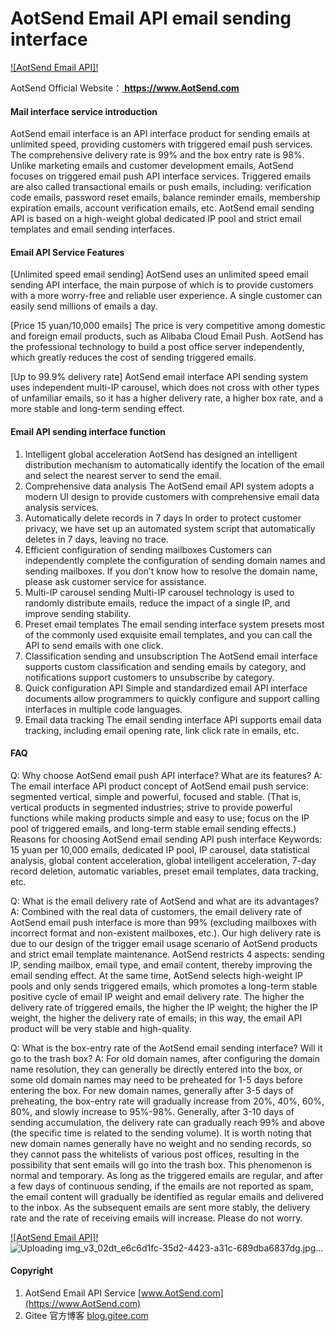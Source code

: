 # AotSend Email API email sending interface

[![AotSend Email API]!](https://www.AotSend.com/)


AotSend Official Website：[ **https://www.AotSend.com** ](https://www.AotSend.com)


#### Mail interface service introduction
AotSend email interface is an API interface product for sending emails at unlimited speed, providing customers with triggered email push services. The comprehensive delivery rate is 99% and the box entry rate is 98%.
Unlike marketing emails and customer development emails, AotSend focuses on triggered email push API interface services. Triggered emails are also called transactional emails or push emails, including: verification code emails, password reset emails, balance reminder emails, membership expiration emails, account verification emails, etc.
AotSend email sending API is based on a high-weight global dedicated IP pool and strict email templates and email sending interfaces.

#### Email API Service Features
[Unlimited speed email sending]
AotSend uses an unlimited speed email sending API interface, the main purpose of which is to provide customers with a more worry-free and reliable user experience. A single customer can easily send millions of emails a day.

[Price 15 yuan/10,000 emails]
The price is very competitive among domestic and foreign email products, such as Alibaba Cloud Email Push. AotSend has the professional technology to build a post office server independently, which greatly reduces the cost of sending triggered emails.

[Up to 99.9% delivery rate]
AotSend email interface API sending system uses independent multi-IP carousel, which does not cross with other types of unfamiliar emails, so it has a higher delivery rate, a higher box rate, and a more stable and long-term sending effect.


#### Email API sending interface function

1. Intelligent global acceleration
AotSend has designed an intelligent distribution mechanism to automatically identify the location of the email and select the nearest server to send the email.
2. Comprehensive data analysis
The AotSend email API system adopts a modern UI design to provide customers with comprehensive email data analysis services.
3. Automatically delete records in 7 days
In order to protect customer privacy, we have set up an automated system script that automatically deletes in 7 days, leaving no trace.
4. Efficient configuration of sending mailboxes
Customers can independently complete the configuration of sending domain names and sending mailboxes. If you don’t know how to resolve the domain name, please ask customer service for assistance.
5. Multi-IP carousel sending
Multi-IP carousel technology is used to randomly distribute emails, reduce the impact of a single IP, and improve sending stability.
6. Preset email templates
The email sending interface system presets most of the commonly used exquisite email templates, and you can call the API to send emails with one click.
7. Classification sending and unsubscription
The AotSend email interface supports custom classification and sending emails by category, and notifications support customers to unsubscribe by category.
8. Quick configuration API
Simple and standardized email API interface documents allow programmers to quickly configure and support calling interfaces in multiple code languages.
9. Email data tracking
The email sending interface API supports email data tracking, including email opening rate, link click rate in emails, etc.

#### FAQ
Q: Why choose AotSend email push API interface? What are its features?
A: The email interface API product concept of AotSend email push service: segmented vertical, simple and powerful, focused and stable. (That is, vertical products in segmented industries; strive to provide powerful functions while making products simple and easy to use; focus on the IP pool of triggered emails, and long-term stable email sending effects.) Reasons for choosing AotSend email sending API push interface Keywords: 15 yuan per 10,000 emails, dedicated IP pool, IP carousel, data statistical analysis, global content acceleration, global intelligent acceleration, 7-day record deletion, automatic variables, preset email templates, data tracking, etc.

Q: What is the email delivery rate of AotSend and what are its advantages?
A: Combined with the real data of customers, the email delivery rate of AotSend email push interface is more than 99% (excluding mailboxes with incorrect format and non-existent mailboxes, etc.). Our high delivery rate is due to our design of the trigger email usage scenario of AotSend products and strict email template maintenance. AotSend restricts 4 aspects: sending IP, sending mailbox, email type, and email content, thereby improving the email sending effect. At the same time, AotSend selects high-weight IP pools and only sends triggered emails, which promotes a long-term stable positive cycle of email IP weight and email delivery rate. The higher the delivery rate of triggered emails, the higher the IP weight; the higher the IP weight, the higher the delivery rate of emails; in this way, the email API product will be very stable and high-quality.

Q: What is the box-entry rate of the AotSend email sending interface? Will it go to the trash box?
A: For old domain names, after configuring the domain name resolution, they can generally be directly entered into the box, or some old domain names may need to be preheated for 1-5 days before entering the box. For new domain names, generally after 3-5 days of preheating, the box-entry rate will gradually increase from 20%, 40%, 60%, 80%, and slowly increase to 95%-98%. Generally, after 3-10 days of sending accumulation, the delivery rate can gradually reach 99% and above (the specific time is related to the sending volume). It is worth noting that new domain names generally have no weight and no sending records, so they cannot pass the whitelists of various post offices, resulting in the possibility that sent emails will go into the trash box. This phenomenon is normal and temporary. As long as the triggered emails are regular, and after a few days of continuous sending, if the emails are not reported as spam, the email content will gradually be identified as regular emails and delivered to the inbox. As the subsequent emails are sent more stably, the delivery rate and the rate of receiving emails will increase. Please do not worry.

[![AotSend Email API]!](https://www.AotSend.com/)
![Uploading img_v3_02dt_e6c6d1fc-35d2-4423-a31c-689dba6837dg.jpg…]()



#### Copyright

1.  AotSend Email API Service [www.AotSend.com](https://www.AotSend.com)
2.  Gitee 官方博客 [blog.gitee.com](https://blog.gitee.com)
